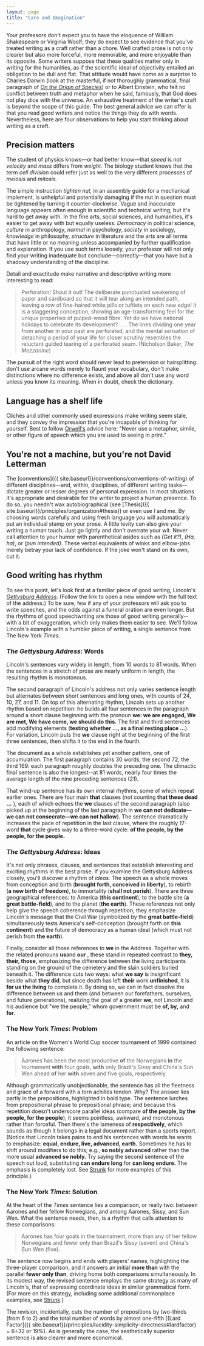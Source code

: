 ```yaml
---
layout: page
title: "Care and Imagination"
---
```


Your professors don't expect you to have the eloquence of William Shakespeare or Virginia Woolf; they do expect to see evidence that you've treated writing as a craft rather than a chore. Well crafted prose is not only clearer but also more forceful, more memorable, and more enjoyable than its opposite. Some writers suppose that these qualities matter only in writing for the humanities, as if the scientific ideal of objectivity entailed an obligation to be dull and flat. That attitude would have come as a surprise to Charles Darwin (look at the masterful, if not thoroughly grammatical, final paragraph of [*On the Origin of Species*](http://www.literature.org/authors/darwin-charles/the-origin-of-the-species/chapter-14.html)) or to Albert Einstein, who felt no conflict between truth and metaphor when he said, famously, that God does not play dice with the universe. An exhaustive treatment of the writer's craft is beyond the scope of this guide. The best general advice we can offer is that you read good writers and notice the things they do with words. Nevertheless, here are four observations to help you start thinking about writing as a craft.

<span id="precision"></span>

## Precision matters

The student of physics knows&mdash;or had better know&mdash;that *speed* is not *velocity* and *mass* differs from *weight.* The biology student knows that the term *cell division* could refer just as well to the very different processes of *meiosis* and *mitosis.*

The simple instruction *tighten nut,* in an assembly guide for a mechanical implement, is unhelpful and potentially damaging if the nut in question must be tightened by turning it counter-clockwise. Vague and inaccurate language appears often enough in scientific and technical writing, but it's hard to get away with. In the fine arts, social sciences, and humanities, it's easier to get away with but equally useless. *Democracy* in political science, *culture* in anthropology, *normal* in psychology, *society* in sociology, *knowledge* in philosophy, *structure* in literature and the arts are all terms that have little or no meaning unless accompanied by further qualification and explanation. If you use such terms loosely, your professor will not only find your writing inadequate but conclude&mdash;correctly&mdash;that you have but a shadowy understanding of the discipline.

Detail and exactitude make narrative and descriptive writing more interesting to read:

> Perforation! Shout it out! The deliberate punctuated weakening of paper and cardboard so that it will tear along an intended path, leaving a row of fine-haired white pills or tuftlets on each new edge! It is a staggering conception, showing an age-transforming feel for the unique properties of pulped-wood fibre. Yet do we have national holidays to celebrate its development? . . . The lines dividing one year from another in your past are perforated, and the mental sensation of detaching a period of your life for closer scrutiny resembles the reluctant guided tearing of a perforated seam. (Nicholson Baker, *The Mezzanine*)

The pursuit of the right word should never lead to pretension or hairsplitting: don't use arcane words merely to flaunt your vocabulary, don't make distinctions where no difference exists, and above all don't use any word unless you know its meaning. When in doubt, check the dictionary.

<span id="cliche"></span>

## Language has a shelf life

Clichés and other commonly used expressions make writing seem stale, and they convey the impression that you're incapable of thinking for yourself. Best to follow [Orwell's](http://www.resort.com/~prime8/Orwell/patee.html) advice here: "Never use a metaphor, simile, or other figure of speech which you are used to seeing in print."

<span id="levity"></span>

## You're not a machine, but you're not David Letterman

The [conventions]({{ site.baseurl}}/conventions/conventions-of-writing) of different disciplines&mdash;and, within, disciplines, of different writing tasks&mdash;dictate greater or lesser degrees of personal expression. In most situations it's appropriate and desirable for the writer to project a human presence. To do so, you needn't wax autobiographical (see [Thesis]({{ site.baseurl}}/principles/organization#thesis)) or even use *I* and *me.* By choosing words carefully and using fresh language you will automatically put an individual stamp on your prose. A little levity can also give your writing a human touch. Just go lightly and don't overrate your wit. Never call attention to your humor with parenthetical asides such as *(Get it?)*, *(Ha, ha)*, or *(pun intended)*. These verbal equivalents of winks and elbow-jabs merely betray your lack of confidence. If the joke won't stand on its own, cut it.

<span id="rhythm"></span>

## Good writing has rhythm

To see this point, let's look first at a familiar piece of good writing, Lincoln's <a href="https://milnegeneseo.github.io/suny-geneseo-writing-guide/extras/gettysburg-address/" target="_blank">*Gettysburg Address*</a>. (Follow the link to open a new window with the full text of the address.) To be sure, few if any of your professors will ask you to write speeches, and the odds against a funeral oration are even longer. But the rhythms of good speechwriting are those of good writing generally--with a bit of exaggeration, which only makes them easier to see. We'll follow Lincoln's example with a humbler piece of writing, a single sentence from The New York *Times.*

### *The Gettysburg Address*: Words

Lincoln's sentences vary widely in length, from 10 words to 81 words. When the sentences in a stretch of prose are nearly uniform in length, the resulting rhythm is monotonous.

The second paragraph of Lincoln's address not only varies sentence length but alternates between short sentences and long ones, with counts of 24, 10, 27, and 11. On top of this alternating rhythm, Lincoln sets up another rhythm based on repetition: he builds all four sentences in the paragraph around a short clause beginning with the pronoun **we: we are engaged, We are met, We have come, we should do this.** The first and third sentences add modifying elements (**testing whether ..., as a final resting place ...**). For variation, Lincoln puts the **we** clause right at the beginning of the first three sentences, then shifts it to the end in the fourth.

The document as a whole establishes yet another pattern, one of accumulation. The first paragraph contains 30 words, the second 72, the third 169: each paragraph roughly doubles the preceding one. The climactic final sentence is also the longest--at 81 words, nearly four times the average length of the nine preceding sentences (21).

That wind-up sentence has its own internal rhythms, some of which repeat earlier ones. There are four main **that** clauses (not counting **that these dead ...** ), each of which echoes the **we** clauses of the second paragraph (also picked up at the beginning of the last paragraph in **we can not dedicate&mdash;we can not consecrate&mdash;we can not hallow**). The sentence dramatically increases the pace of repetition in the last clause, where the roughly 17-word **that** cycle gives way to a three-word cycle: **of the people, by the people, for the people.**

### *The Gettysburg Address*: Ideas

It's not only phrases, clauses, and sentences that establish interesting and exciting rhythms in the best prose. If you examine the Gettysburg Address closely, you'll discover a rhythm of *ideas.* The speech as a whole moves from conception and birth (**brought forth, conceived in liberty**), to rebirth (**a new birth of freedom**), to immortality (**shall not perish**). There are three geographical references: to America (**this continent**), to the battle site (**a great battle-field**), and to the planet (**the earth**). These references not only help give the speech coherence through repetition, they emphasize Lincoln's message that the Civil War (symbolized by the **great battle-field**) simultaneously tests America's self-conception (brought forth on **this continent**) and the future of democracy as a human ideal (which must not perish from **the earth**).

Finally, consider all those references to **we** in the Address. Together with the related pronouns **us**and **our** , these stand in repeated contrast to **they, their, those,** emphasizing the difference between the living participants standing on the ground of the cemetery and the slain soldiers buried beneath it. The difference cuts two ways: what **we say** is insignificant beside what **they did**, but since death has left **their** work **unfinished**, it is **for us the living** to complete it. By doing so, we can in fact dissolve the difference between us and them (and between our forefathers, ourselves, and future generations), realizing the goal of a greater **we**, not Lincoln and his audience but "we the people," whom government must be **of, by,** and **for**.

### The New York *Times*: Problem

An article on the Women's World Cup soccer tournament of 1999 contained the following sentence:

> Aarones has been the most productive **of** the Norwegians **in** the tournament **with** four goals, **with** only Brazil's Sissy and China's Sun Wen ahead **of** her **with** seven and five goals, respectively.

Although grammatically unobjectionable, the sentence has all the fleetness and grace of a forward with a torn achilles tendon. Why? The answer lies partly in the prepositions, highlighted in bold type. The sentence lurches from prepositional phrase to prepositional phrase; and because this repetition doesn't underscore parallel ideas (compare **of the people, by the people, for the people**), it seems pointless, awkward, and monotonous rather than forceful. Then there's the lameness of **respectively,** which sounds as though it belongs in a legal document rather than a sports report. (Notice that Lincoln takes pains to end his sentences with words he wants to emphasize: **equal, endure, live, advanced, earth.** Sometimes he has to shift around modifiers to do this; e.g., **so nobly advanced** rather than the more usual **advanced so nobly.** Try saying the second sentence of the speech out loud, substituting **can endure long** for **can long endure.** The emphasis is completely lost. See [Strunk](http://www.bartleby.com/141/strunk.html#18) for more examples of this principle.)

### The New York *Times*: Solution

At the heart of the *Times* sentence lies a comparison, or really two: between Aarones and her fellow Norwegians, and among Aarones, Sissy, and Sun Wen. What the sentence needs, then, is a rhythm that calls attention to these comparisons:

> Aarones has four goals in the tournament, more than any of her fellow Norwegians and fewer only than Brazil's Sissy (seven) and China's Sun Wen (five).

The sentence now begins and ends with players' names, highlighting the three-player comparison, and it answers an initial **more than** with the parallel **fewer only than**, driving home both comparisons simultaneously. In its modest way, the revised sentence employs the same strategy as many of Lincoln's, that of expressing coordinate ideas in similar grammatical form. (For more on this strategy, including some additional commonplace examples, see [Strunk](http://www.bartleby.com/141/strunk.html#15).)

The revision, incidentally, cuts the number of prepositions by two-thirds (from 6 to 2) and the total number of words by almost one-fifth [(Lard Factor]({{ site.baseurl}}/principles/lucidity-simplicity-directness#lardfactor) = 6÷32 or 19%). As is generally the case, the aesthetically superior sentence is also clearer and more economical.
